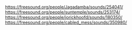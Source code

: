 https://freesound.org/people/Jagadamba/sounds/254041/
https://freesound.org/people/suntemple/sounds/253174/ 
https://freesound.org/people/jorickhoofd/sounds/180350/
https://freesound.org/people/cabled_mess/sounds/350980/
